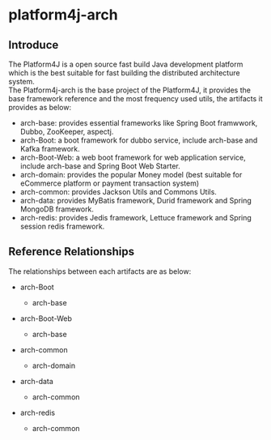 # platform4j-arch

## Introduce
The Platform4J is a open source fast build Java development platform which is the best suitable for fast building the distributed architecture system.  
The Platform4j-arch is the base project of the Platform4J, it provides the base framework reference and the most frequency used utils, the artifacts it provides as below:
* arch-base: provides essential frameworks like Spring Boot framwwork, Dubbo, ZooKeeper, aspectj.
* arch-Boot: a boot framework for dubbo service, include arch-base and Kafka framework.
* arch-Boot-Web: a web boot framework for web application service, include arch-base and Spring Boot Web Starter.
* arch-domain: provides the popular Money model (best suitable for eCommerce platform or payment transaction system)
* arch-common: provides Jackson Utils and Commons Utils.
* arch-data: provides MyBatis framework, Durid framework and Spring MongoDB framework.
* arch-redis: provides Jedis framework, Lettuce framework and Spring session redis framework.

## Reference Relationships
The relationships between each artifacts are as below:
* arch-Boot
  * arch-base
 
* arch-Boot-Web
  * arch-base

* arch-common
  * arch-domain
  
* arch-data
  * arch-common
  
* arch-redis
  * arch-common
